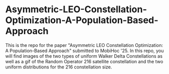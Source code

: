 # Asymmetric-LEO-Constellation-Optimization-A-Population-Based-Approach

This is the repo for the paper "Asymmetric LEO Constellation Optimization: A Population-Based Approach" submitted to MobiHoc '25. In this repo, you will find images of the two types of uniform Walker Delta Constellations as well as a gif of the Random Operator 216 satellite constellation and the two uniform distributions for the 216 constellation size.
